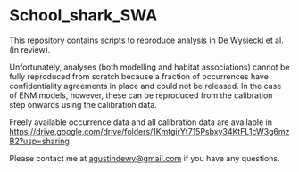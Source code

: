 # School_shark_SWA
This repository contains scripts to reproduce analysis in De Wysiecki et al. (in review).

Unfortunately, analyses (both modelling and habitat associations) cannot be fully reproduced from scratch because a fraction of occurrences have confidentiality agreements in place and could not be released. In the case of ENM models, however, these can be reproduced from the calibration step onwards using the calibration data.

Freely available occurrence data and all calibration data are available in https://drive.google.com/drive/folders/1KmtgirYt715Psbxy34KtFL1cW3g6mzB2?usp=sharing 

Please contact me at agustindewy@gmail.com if you have any questions.

